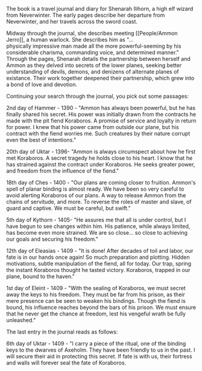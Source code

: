 The book is a travel journal and diary for Shenarah Ilihorn, a high elf wizard from Neverwinter. The early pages describe her departure from Neverwinter, and her travels across the sword coast.
 
Midway through the journal, she describes meeting [[People/Ammon Jerro]], a human warlock. She describes him as "…  
physically impressive man made all the more powerful-seeming by his considerable charisma, commanding voice, and determined manner." Through the pages, Shenarah details the partnership between herself and Ammon as they delved into secrets of the lower planes, seeking better understanding of devils, demons, and denizens of alternate planes of existance. Their work together deepened their partnership, which grew into a bond of love and devotion.
 
Continuing your search through the journal, you pick out some passages:
 
2nd day of Hammer - 1390 - "Ammon has always been powerful, but he has finally shared his secret. His power was initially drawn from the contracts he made with the pit fiend Koraboros. A promise of service and loyalty in return for power. I knew that his power came from outside our plane, but his contract with the fiend worries me. Such creatures by their nature corrupt even the best of intentions."
 
20th day of Uktar - 1396- "Ammon is always circumspect about how he first met Koraboros. A secret tragedy he holds close to his heart. I know that he has strained against the contract under Koraboros. He seeks greater power, and freedom from the influence of the fiend."
 
18th day of Ches - 1400 - "Our plans are coming closer to fruition. Ammon's spell of planar binding is almost ready. We have been so very careful to avoid alerting Koraboros of our plans. A way to release Ammon from the chains of servitude, and more. To reverse the roles of master and slave, of guard and captive. We must be careful, but swift."
 
5th day of Kythorn - 1405- "He assures me that all is under control, but I have begun to see changes within him. His patience, while always limited, has become even more strained. We are so close… so close to achieving our goals and securing his freedom."
 
12th day of Eleasias - 1409 - "It is done! After decades of toil and labor, our fate is in our hands once again! So much preparation and plotting. Hidden motivations, subtle manipulation of the fiend, all for today. Our trap, spring the instant Koraboros thought he tasted victory. Koraboros, trapped in our plane, bound to the haven."
 
1st day of Eleint - 1409 - "With the sealing of Koraboros, we must secret away the keys to his freedom. They must be far from his prison, as their mere presence can be seen to weaken his bindings. Though the fiend is bound, his influence reaches beyond the bars of his prison. We must ensure that he never get the chance at freedom, lest his vengeful wrath be fully unleashed."
 
The last entry in the journal reads as follows:
 
6th day of Uktar - 1409 - "I carry a piece of the ritual, one of the binding keys to the dwarves of Axeholm. They have been friendly to us in the past. I will secure their aid in protecting this secret. If fate is with us, their fortress and walls will forever seal the fate of Koraboros.